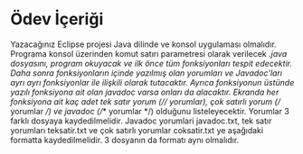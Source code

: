 # Ödev İçeriği
Yazacağınız Eclipse projesi Java dilinde ve konsol uygulaması olmalıdır. 
Programa konsol üzerinden komut satırı parametresi olarak verilecek *.java dosyasını, program 
okuyacak ve ilk önce tüm fonksiyonları tespit edecektir. Daha sonra fonksiyonların içinde yazılmış 
olan yorumları ve Javadoc’ları ayrı ayrı fonksiyonlar ile ilişkili olarak tutacaktır. Ayrıca fonksiyonun 
üstünde yazılı fonksiyona ait olan javadoc varsa onları da alacaktır. Ekranda her fonksiyona ait kaç 
adet tek satır yorum (// yorumlar), çok satırlı yorum (/* yorumlar */) ve javadoc (/** yorumlar */)
olduğunu listeleyecektir. Yorumlar 3 farklı dosyaya kaydedilmelidir. Javadoc yorumlari javadoc.txt, 
tek satır yorumları teksatir.txt ve çok satırlı yorumlar coksatir.txt ye aşağıdaki formatta 
kaydedilmelidir. 3 dosyanın da formatı aynı olmalıdır.

